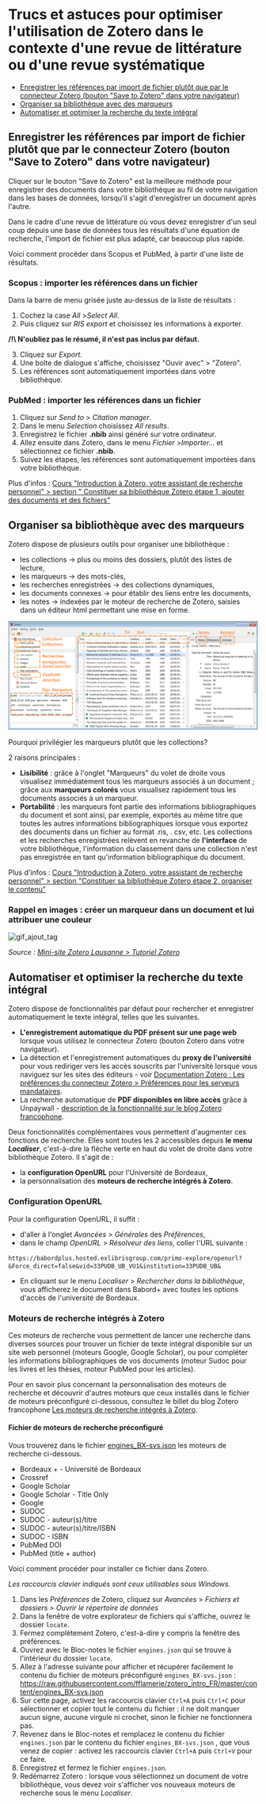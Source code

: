 # Trucs et astuces pour optimiser l'utilisation de Zotero dans le contexte d'une revue de littérature ou d'une revue systématique

<!-- MDTOC maxdepth:1 firsth1:0 numbering:0 flatten:0 bullets:1 updateOnSave:1 -->

- [Enregistrer les références par import de fichier plutôt que par le connecteur Zotero (bouton "Save to Zotero" dans votre navigateur)](#enregistrer-les-références-par-import-de-fichier-plutôt-que-par-le-connecteur-zotero-bouton-save-to-zotero-dans-votre-navigateur)   
- [Organiser sa bibliothèque avec des marqueurs](#organiser-sa-bibliothèque-avec-des-marqueurs)   
- [Automatiser et optimiser la recherche du texte intégral](#automatiser-et-optimiser-la-recherche-du-texte-intégral)   

<!-- /MDTOC -->

## Enregistrer les références par import de fichier plutôt que par le connecteur Zotero (bouton "Save to Zotero" dans votre navigateur)

Cliquer sur le bouton "Save to Zotero" est la meilleure méthode pour enregistrer des documents dans votre bibliothèque au fil de votre navigation dans les bases de données, lorsqu'il s'agit d'enregistrer un document après l'autre.

Dans le cadre d'une revue de littérature où vous devez enregistrer d'un seul coup depuis une base de données tous les résultats d'une équation de recherche, l'import de fichier est plus adapté, car beaucoup plus rapide.

Voici comment procéder dans Scopus et PubMed, à partir d'une liste de résultats.

### Scopus : importer les références dans un fichier

Dans la barre de menu grisée juste au-dessus de la liste de résultats :

1. Cochez la case _All_ >_Select All_.
2. Puis cliquez sur _RIS export_ et choisissez les informations à exporter.

**/!\\ N'oubliez pas le résumé, il n'est pas inclus par défaut.**

3. Cliquez sur _Export_.
4. Une boîte de dialogue s'affiche, choisissez "Ouvir avec" > "Zotero".
5. Les références sont automatiquement importées dans votre bibliothèque.

### PubMed : importer les références dans un fichier

1. Cliquez sur _Send to_ > _Citation manager_.
2. Dans le menu _Selection_ choisissez _All results_.
3. Enregistrez le fichier **.nbib** ainsi généré sur votre ordinateur.
4. Allez ensuite dans Zotero, dans le menu _Fichier_ >_Importer..._ et sélectionnez ce fichier **.nbib**.
5. Suivez les étapes, les références sont automatiquement importées dans votre bibliothèque.

Plus d'infos : [Cours "Introduction à Zotero, votre assistant de recherche personnel" > section " Constituer sa bibliothèque Zotero étape 1, ajouter des documents et des fichiers"](https://github.com/fflamerie/zotero_intro_FR/blob/master/content/zotero_intro_FR_COURS.md#3-constituer-sa-biblioth%C3%A8que-zotero-%C3%A9tape-1-ajouter-des-documents-et-des-fichiers)

## Organiser sa bibliothèque avec des marqueurs

Zotero dispose de plusieurs outils pour organiser une bibliothèque :

* les collections -> plus ou moins des dossiers, plutôt des listes de lecture,
* les marqueurs -> des mots-clés,
* les recherches enregistrées -> des collections dynamiques,
* les documents connexes -> pour établir des liens entre les documents,
* les notes -> indexées par le moteur de recherche de Zotero, saisies dans un éditeur html permettant une mise en forme.

![zotero_organisation_overview](img/zotero_organisation_overview_en.png)

Pourquoi privilégier les marqueurs plutôt que les collections?

2 raisons principales :

* **Lisibilité** : grâce à l'onglet "Marqueurs" du volet de droite vous visualisez immédiatement tous les marqueurs associés à un document ; grâce aux **marqueurs colorés** vous visualisez rapidement tous les documents associés à un marqueur.
* **Portabilité** : les marqueurs font partie des informations bibliographiques du document et sont ainsi, par exemple, exportés au même titre que toutes les autres informations bibliographiques lorsque vous exportez des documents dans un fichier au format .ris, . csv, etc. Les collections et les recherches enregistrées relèvent en revanche de **l'interface** de votre bibliothèque, l'information du classement dans une collection n'est pas enregistrée en tant qu'information bibliographique du document.

Plus d'infos : [Cours "Introduction à Zotero, votre assistant de recherche personnel" > section "Constituer sa bibliothèque Zotero étape 2, organiser le contenu"](https://github.com/fflamerie/zotero_intro_FR/blob/master/content/zotero_intro_FR_COURS.md#4-constituer-sa-biblioth%C3%A8que-zotero-%C3%A9tape-2-organiser-le-contenu)

### Rappel en images : créer un marqueur dans un document et lui attribuer une couleur

![gif_ajout_tag](img/ZoteroTags.gif)

_Source : [Mini-site Zotero Lausanne > Tutoriel Zotero](https://lausannecitationstyle.github.io/support/3.html)_

## Automatiser et optimiser la recherche du texte intégral

Zotero dispose de fonctionnalités par défaut pour rechercher et enregistrer automatiquement le texte intégral, telles que les suivantes.

* **L'enregistrement automatique du PDF présent sur une page web** lorsque vous utilisez le connecteur Zotero (bouton Zotero dans votre navigateur).
* La détection et l'enregistrement automatiques du **proxy de l'université** pour vous rediriger vers les accès souscrits par l'université lorsque vous naviguez sur les sites des éditeurs - voir [Documentation Zotero : Les préférences du connecteur Zotero > Préférences pour les serveurs mandataires](https://www.zotero.org/support/fr/connector_preferences?do=#preferences_pour_les_serveurs_mandataires).
* La recherche automatique de **PDF disponibles en libre accès** grâce à Unpaywall - [description de la fonctionnalité sur le blog Zotero francophone](https://zotero.hypotheses.org/2130).

Deux fonctionnalités complémentaires vous permettent d'augmenter ces fonctions de recherche. Elles sont toutes les 2 accessibles depuis **le menu _Localiser_**, c'est-à-dire la flèche verte en haut du volet de droite dans votre bibliothèque Zotero. Il s'agit de :

* la **configuration OpenURL** pour l'Université de Bordeaux,
* la personnalisation des **moteurs de recherche intégrés à Zotero**.


### Configuration OpenURL

Pour la configuration OpenURL, il suffit :

* d'aller à l'onglet _Avancées_ > _Générales_ des _Préférences_,
* dans le champ _OpenURL_ > _Résolveur des liens_, coller l'URL suivante :

```
https://babordplus.hosted.exlibrisgroup.com/primo-explore/openurl?&Force_direct=false&vid=33PUDB_UB_VU1&institution=33PUDB_UB&
```

* En cliquant sur le menu _Localiser_ > _Rechercher dans la bibliothèque_, vous afficherez le document dans Babord+ avec toutes les options d'accès de l'université de Bordeaux.

### Moteurs de recherche intégrés à Zotero

Ces moteurs de recherche vous permettent de lancer une recherche dans diverses sources pour trouver un fichier de texte intégral disponible sur un site web personnel  (moteurs Google, Google Scholar), ou pour compléter les informations bibliographiques de vos documents (moteur Sudoc pour les livres et les thèses, moteur PubMed pour les articles).

Pour en savoir plus concernant la personnalisation des moteurs de recherche et découvrir d'autres moteurs que ceux installés dans le fichier de moteurs préconfiguré ci-dessous, consultez le billet du blog Zotero francophone [Les moteurs de recherche intégrés à Zotero](https://zotero.hypotheses.org/3388).

#### Fichier de moteurs de recherche préconfiguré

Vous trouverez dans le fichier [engines_BX-svs.json](https://github.com/fflamerie/zotero_intro_FR/blob/master/content/engines_BX-svs.json) les moteurs de recherche ci-dessous.

* Bordeaux + - Université de Bordeaux
* Crossref
* Google Scholar
* Google Scholar - Title Only
* Google
* SUDOC
* SUDOC - auteur(s)/titre
* SUDOC - auteur(s)/titre/ISBN
* SUDOC - ISBN
* PubMed DOI
* PubMed (title + author)

Voici comment procéder pour installer ce fichier dans Zotero.

_Les raccourcis clavier indiqués sont ceux utilisables sous Windows._

1. Dans les _Préférences_ de Zotero, cliquez sur _Avancées_ > _Fichiers et dossiers_ > _Ouvrir le répertoire de données_
2. Dans la fenêtre de votre explorateur de fichiers qui s'affiche, ouvrez le dossier `locate`.
3. Fermez complètement Zotero, c'est-à-dire y compris la fenêtre des préférences.
4. Ouvrez avec le Bloc-notes le fichier `engines.json` qui se trouve à l'intérieur du dossier `locate`.
5. Allez à l'adresse suivante pour afficher et récupérer facilement le contenu du fichier de moteurs préconfiguré `engines_BX-svs.json` : <https://raw.githubusercontent.com/fflamerie/zotero_intro_FR/master/content/engines_BX-svs.json>
6. Sur cette page, activez les raccourcis clavier `Ctrl+A` puis `Ctrl+C` pour sélectionner et copier tout le contenu du fichier : il ne doit manquer aucun signe, aucune virgule ni crochet, sinon le fichier ne fonctionnera pas.
7. Revenez dans le Bloc-notes et remplacez le contenu du fichier `engines.json` par le contenu du fichier `engines_BX-svs.json` , que vous venez de copier : activez les raccourcis clavier `Ctrl+A` puis `Ctrl+V` pour ce faire.
8. Enregistrez et fermez le fichier `engines.json`.
9. Redémarrez Zotero : lorsque vous sélectionnez un document de votre bibliothèque, vous devez voir s'afficher vos nouveaux moteurs de recherche sous le menu _Localiser_.
